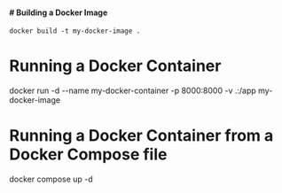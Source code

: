 #### # Building a Docker Image
```
docker build -t my-docker-image .
```

# Running a Docker Container
docker run -d --name my-docker-container -p 8000:8000 -v .:/app my-docker-image

# Running a Docker Container from a Docker Compose file
docker compose up -d

